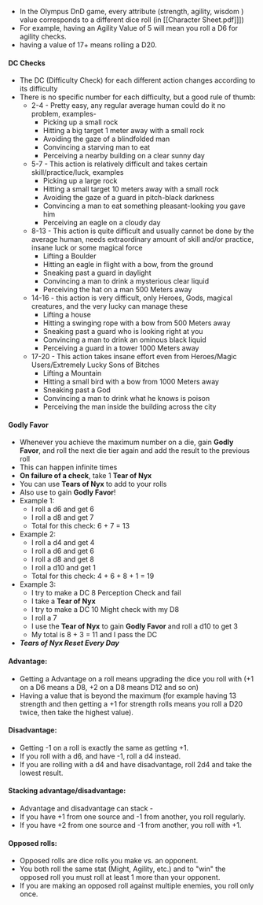 - In the Olympus DnD game, every attribute (strength, agility, wisdom ) value corresponds to a different dice roll (in [[Character Sheet.pdf]]])
- For example, having an Agility Value of 5 will mean you roll a D6 for agility checks. 
- having a value of 17+ means rolling a D20.

#### DC Checks
- The DC (Difficulty Check) for each different action changes according to its difficulty
- There is no specific number for each difficulty, but a good rule of thumb:
	- 2-4 - Pretty easy, any regular average human could do it no problem, examples-
		- Picking up a small rock
		- Hitting a big target 1 meter away with a small rock
		- Avoiding the gaze of a blindfolded man
		- Convincing a starving man to eat
		- Perceiving a nearby building on a clear sunny day
	- 5-7 - This action is relatively difficult and takes certain skill/practice/luck, examples
		- Picking up a large rock
		- Hitting a small target 10 meters away with a small rock
		- Avoiding the gaze of a guard in pitch-black darkness
		- Convincing a man to eat something pleasant-looking you gave him
		- Perceiving an eagle on a cloudy day
	- 8-13 - This action is quite difficult and usually cannot be done by the average human, needs extraordinary amount of skill and/or practice, insane luck or some magical force
		- Lifting a Boulder
		- Hitting an eagle in flight with a bow, from the ground
		- Sneaking past a guard in daylight
		- Convincing a man to drink a mysterious clear liquid
		- Perceiving the hat on a man 500 Meters away
	- 14-16 - this action is very difficult, only Heroes, Gods, magical creatures, and the very lucky can manage these
		- Lifting a house
		- Hitting a swinging rope with a bow from 500 Meters away
		- Sneaking past a guard who is looking right at you
		- Convincing a man to drink an ominous black liquid
		- Perceiving a guard in a tower 1000 Meters away
	- 17-20 - This action takes insane effort even from Heroes/Magic Users/Extremely Lucky Sons of Bitches
		- Lifting a Mountain
		- Hitting a small bird with a bow from 1000 Meters away
		- Sneaking past a God
		- Convincing a man to drink what he knows is poison
		- Perceiving the man inside the building across the city
#### Godly Favor
- Whenever you achieve the maximum number on a die, gain **Godly Favor**, and roll the next die tier again and add the result to the previous roll
- This can happen infinite times
- **On failure of a check**, take 1 **Tear of Nyx**
- You can use **Tears of Nyx** to add to your rolls
- Also use to gain **Godly Favor**!
- Example 1:
	- I roll a d6 and get 6
	- I roll a d8 and get 7
	- Total for this check: 6 + 7 = 13
- Example 2:
	- I roll a d4 and get 4
	- I roll a d6 and get 6
	- I roll a d8 and get 8
	- I roll a d10 and get 1
	- Total for this check: 4 + 6 + 8 + 1 = 19
- Example 3:
	- I try to make a DC 8 Perception Check and fail
	- I take a **Tear of Nyx**
	- I try to make a DC 10 Might check with my D8
	- I roll a 7
	- I use the **Tear of Nyx** to gain **Godly Favor** and roll a d10 to get 3
	- My total is 8 + 3 = 11 and I pass the DC
- ***Tears of Nyx Reset Every Day***

#### Advantage:
- Getting a Advantage on a roll means upgrading the dice you roll with (+1 on a D6 means a D8, +2 on a D8 means D12 and so on)
- Having a value that is beyond the maximum (for example having 13 strength and then getting a +1 for strength rolls means you roll a D20 twice, then take the highest value).

#### Disadvantage:
- Getting -1 on a roll is exactly the same as getting +1.
- If you roll with a d6, and have -1, roll a d4 instead.
- If you are rolling with a d4 and have disadvantage, roll 2d4 and take the lowest result.

#### Stacking advantage/disadvantage:
- Advantage and disadvantage can stack - 
- If you have +1 from one source and -1 from another, you roll regularly.
- If you have +2 from one source and -1 from another, you roll with +1.

#### Opposed rolls:
- Opposed rolls are dice rolls you make vs. an opponent.
- You both roll the same stat (Might, Agility, etc.) and to "win" the opposed roll you must roll at least 1 more than your opponent.
- If you are making an opposed roll against multiple enemies, you roll only once.


